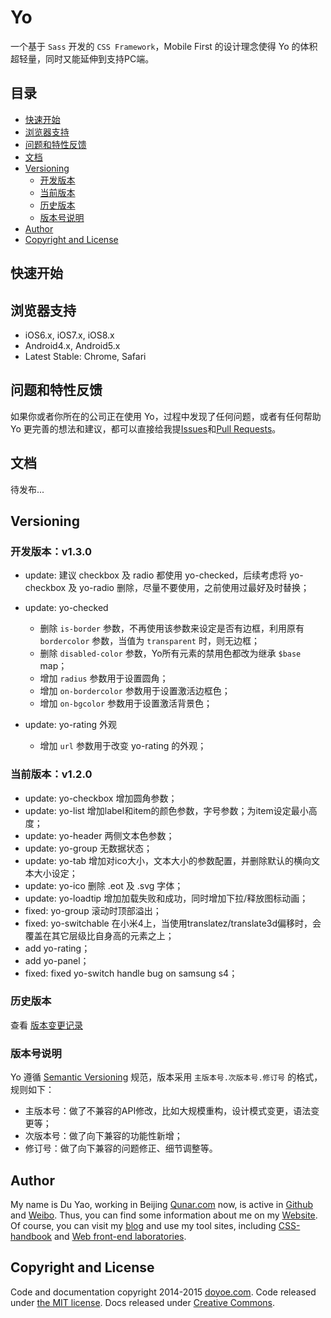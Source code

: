 # Yo

一个基于 `Sass` 开发的 `CSS Framework`，Mobile First 的设计理念使得 Yo 的体积超轻量，同时又能延伸到支持PC端。



## 目录

* [快速开始](#quick-start)
* [浏览器支持](#browser-support)
* [问题和特性反馈](#bugs-and-feature-requests)
* [文档](#documentation)
* [Versioning](#version)
    * [开发版本](#dev-version)
    * [当前版本](#now-version)
    * [历史版本](#old-version)
    * [版本号说明](#version-intro)
* [Author](#author)
* [Copyright and License](#copyright-and-license)


<a name="quick-start"></a>
## 快速开始

<a name="browser-support"></a>
## 浏览器支持

* iOS6.x, iOS7.x, iOS8.x
* Android4.x, Android5.x
* Latest Stable: Chrome, Safari

<a name="bugs-and-feature-requests"></a>
## 问题和特性反馈

如果你或者你所在的公司正在使用 Yo，过程中发现了任何问题，或者有任何帮助 Yo 更完善的想法和建议，都可以直接给我提[Issues](https://github.com/doyoe/Yo/issues/new)和[Pull Requests](https://github.com/doyoe/Yo/pulls)。

<a name="documentation"></a>
## 文档

待发布...

<a name="version"></a>
## Versioning

<a name="dev-version"></a>
### 开发版本：v1.3.0

* update: 建议 checkbox 及 radio 都使用 yo-checked，后续考虑将 yo-checkbox 及 yo-radio 删除，尽量不要使用，之前使用过最好及时替换；
* update: yo-checked

    * 删除 `is-border` 参数，不再使用该参数来设定是否有边框，利用原有 `bordercolor` 参数，当值为 `transparent` 时，则无边框；
    * 删除 `disabled-color` 参数，Yo所有元素的禁用色都改为继承 `$base` map；
    * 增加 `radius` 参数用于设置圆角；
    * 增加 `on-bordercolor` 参数用于设置激活边框色；
    * 增加 `on-bgcolor` 参数用于设置激活背景色；
* update: yo-rating 外观

    * 增加 `url` 参数用于改变 yo-rating 的外观；

<a name="now-version"></a>
### 当前版本：v1.2.0

* update: yo-checkbox 增加圆角参数；
* update: yo-list 增加label和item的颜色参数，字号参数；为item设定最小高度；
* update: yo-header 两侧文本色参数；
* update: yo-group 无数据状态；
* update: yo-tab 增加对ico大小，文本大小的参数配置，并删除默认的横向文本大小设定；
* update: yo-ico 删除 .eot 及 .svg 字体；
* update: yo-loadtip 增加加载失败和成功，同时增加下拉/释放图标动画；
* fixed: yo-group 滚动时顶部溢出；
* fixed: yo-switchable 在小米4上，当使用translatez/translate3d偏移时，会覆盖在其它层级比自身高的元素之上；
* add yo-rating；
* add yo-panel；
* fixed: fixed yo-switch handle bug on samsung s4；


<a name="old-version"></a>
### 历史版本

查看 [版本变更记录](changelog.md)

<a name="version-intro"></a>
### 版本号说明

Yo 遵循 [Semantic Versioning](http://semver.org/lang/zh-CN/) 规范，版本采用 `主版本号.次版本号.修订号` 的格式，规则如下：

* 主版本号：做了不兼容的API修改，比如大规模重构，设计模式变更，语法变更等；
* 次版本号：做了向下兼容的功能性新增；
* 修订号：做了向下兼容的问题修正、细节调整等。

<a name="author"></a>
## Author

My name is Du Yao, working in Beijing [Qunar.com](http://www.qunar.com) now, is active in [Github](https://github.com/doyoe) and [Weibo](http://weibo.com/doyoe). Thus, you can find some information about me on my [Website](http://www.doyoe.com). Of course, you can visit my [blog](http://blog.doyoe.com) and use my tool sites, including [CSS-handbook](http://css.doyoe.com) and [Web front-end laboratories](http://demo.doyoe.com).

<a name="copyright-and-license"></a>
## Copyright and License

Code and documentation copyright 2014-2015 [doyoe.com](http://www.doyoe.com). Code released under [the MIT license](http://opensource.org/licenses/MIT). Docs released under [Creative Commons](http://creativecommons.org/licenses/by/4.0/).